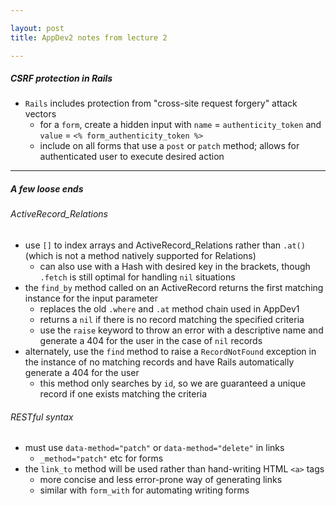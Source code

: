 ```yaml
---

layout: post
title: AppDev2 notes from lecture 2

---
```

##### CSRF protection in Rails
- `Rails` includes protection from "cross-site request forgery" attack vectors
    - for a `form`, create a hidden input with `name` = `authenticity_token` and `value` = `<% form_authenticity_token %>`
    - include on all forms that use a `post` or `patch` method; allows for authenticated user to execute desired action

---

##### A few loose ends
###### ActiveRecord_Relations
- use `[]` to index arrays and ActiveRecord_Relations rather than `.at()` (which is not a method natively supported for Relations)
    - can also use with a Hash with desired key in the brackets, though `.fetch` is still optimal for handling `nil` situations  
- the `find_by` method called on an ActiveRecord returns the first matching instance for the input parameter
    - replaces the old `.where` and `.at` method chain used in AppDev1
    - returns a `nil` if there is no record matching the specified criteria
    - use the `raise` keyword to throw an error with a descriptive name and generate a 404 for the user in the case of `nil` records 
- alternately, use the `find` method to raise a `RecordNotFound` exception in the instance of no matching records and have Rails automatically generate a 404 for the user
    - this method only searches by `id`, so we are guaranteed a unique record if one exists matching the criteria

###### RESTful syntax
- must use `data-method="patch"` or `data-method="delete"` in links
    - `_method="patch"` etc for forms 
- the `link_to` method will be used rather than hand-writing HTML `<a>` tags
    -  more concise and less error-prone way of generating links
    -  similar with `form_with` for automating writing forms 
